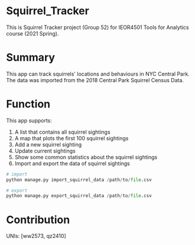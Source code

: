 # Squirrel_Tracker
This is Squirrel Tracker project (Group 52) for IEOR4501 Tools for Analytics course (2021 Spring).

# Summary
This app can track squirrels' locations and behaviours in NYC Central Park. The data was imported from the 2018 Central Park Squirrel Census Data.

# Function
This app supports:
1. A list that contains all squirrel sightings
2. A map that plots the first 100 squirrel sightings
3. Add a new squirrel sighting
4. Update current sightings
5. Show some common statistics about the squirrel sightings
6. Import and export the data of squirrel sightings
```python
# import
python manage.py import_squirrel_data /path/to/file.csv

# export
python manage.py export_squirrel_data /path/to/file.csv
```

# Contribution
UNIs: [ww2573, qz2410]
